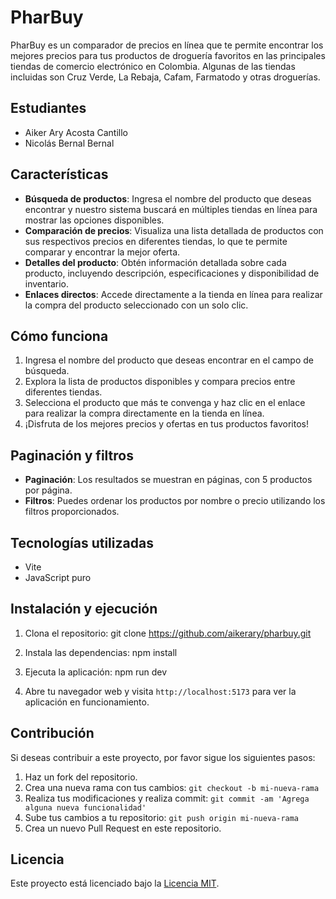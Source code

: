 # PharBuy

PharBuy es un comparador de precios en línea que te permite encontrar los mejores precios para tus productos de droguería favoritos en las principales tiendas de comercio electrónico en Colombia. Algunas de las tiendas incluidas son Cruz Verde, La Rebaja, Cafam, Farmatodo y otras droguerías.

## Estudiantes

- Aiker Ary Acosta Cantillo
- Nicolás Bernal Bernal

## Características

- **Búsqueda de productos**: Ingresa el nombre del producto que deseas encontrar y nuestro sistema buscará en múltiples tiendas en línea para mostrar las opciones disponibles.
- **Comparación de precios**: Visualiza una lista detallada de productos con sus respectivos precios en diferentes tiendas, lo que te permite comparar y encontrar la mejor oferta.
- **Detalles del producto**: Obtén información detallada sobre cada producto, incluyendo descripción, especificaciones y disponibilidad de inventario.
- **Enlaces directos**: Accede directamente a la tienda en línea para realizar la compra del producto seleccionado con un solo clic.

## Cómo funciona

1. Ingresa el nombre del producto que deseas encontrar en el campo de búsqueda.
2. Explora la lista de productos disponibles y compara precios entre diferentes tiendas.
3. Selecciona el producto que más te convenga y haz clic en el enlace para realizar la compra directamente en la tienda en línea.
4. ¡Disfruta de los mejores precios y ofertas en tus productos favoritos!

## Paginación y filtros

- **Paginación**: Los resultados se muestran en páginas, con 5 productos por página.
- **Filtros**: Puedes ordenar los productos por nombre o precio utilizando los filtros proporcionados.

## Tecnologías utilizadas

- Vite
- JavaScript puro

## Instalación y ejecución

1. Clona el repositorio:
git clone https://github.com/aikerary/pharbuy.git

2. Instala las dependencias:
npm install

3. Ejecuta la aplicación:
npm run dev

4. Abre tu navegador web y visita `http://localhost:5173` para ver la aplicación en funcionamiento.

## Contribución

Si deseas contribuir a este proyecto, por favor sigue los siguientes pasos:

1. Haz un fork del repositorio.
2. Crea una nueva rama con tus cambios: `git checkout -b mi-nueva-rama`
3. Realiza tus modificaciones y realiza commit: `git commit -am 'Agrega alguna nueva funcionalidad'`
4. Sube tus cambios a tu repositorio: `git push origin mi-nueva-rama`
5. Crea un nuevo Pull Request en este repositorio.

## Licencia

Este proyecto está licenciado bajo la [Licencia MIT](LICENSE).